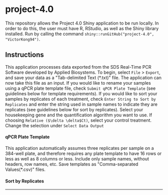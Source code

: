 # project-4.0
This repository allows the Project 4.0 Shiny application to be run locally. In
order to do this, the user must have R, RStudio, as well as the Shiny library
installed. Run by calling the command
`shiny::runGitHub("project-4.0", "VictorKong94")`.

## Instructions
This application processes data exported from the SDS Real-Time PCR Software
developed by Applied Biosystems. To begin, select `File` > `Export`, and save
your data as a "Tab-delimited Text (*.txt)" file. The application can now take
this file as an input. If you would like to rename your samples using a qPCR
plate template file, check `Submit qPCR Plate Template` (see guidelines below
for template requirements). If you would like to sort your samples by replicates
of each treatment, check `Enter String to Sort by Replicates` and enter the
string used in sample names to indicate they are replicates (see guidelines
below for sort by replicates). Select your housekeeping gene and the
quantification algorithm you want to use. If choosing
`Relative ($\delta \delta$Ct)`, select your control treatment. Change the
selection under `Select Data Output`

#### qPCR Plate Template
This application automatically assumes three replicates per sample on a 384-well
plate, and therefore requires any plate template to have 16 rows or less as well
as 8 columns or less. Include only sample names, without headers, row names,
etc. Save templates as "Comma-separated Values(*.csv)" files.

#### Sort by Replicates

--------------------------------------------------------------------------------
